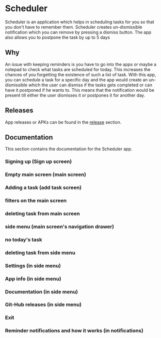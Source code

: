 # Scheduler

Scheduler is an application which helps in scheduling tasks for you so that you don't have to
remember them. Scheduler creates un-dismissible notification which you can remove by pressing a
dismiss button. The app also allows you to postpone the task by up to 5 days

## Why

An issue with keeping reminders is you have to go into the apps or maybe a notepad to check what
tasks are scheduled for today. This increases the chances of you forgetting the existence of such a
list of task. With this app, you can schedule a task for a specific day and the app would create an
un-dismissible which the user can dismiss if the tasks gets completed or can have it postponed if he
wants to. This means that the notification would be present till either the user dismisses it or
postpones it for another day.

## Releases

App releases or APKs can be found in
the [release](https://github.com/Vaishnav-Kanhirathingal/Scheduler/releases) section.

## Documentation
This section contains the documentation for the Scheduler app.

### Signing up (Sign up screen)

### Empty main screen (main screen)

### Adding a task (add task screen)

### filters on the main screen

### deleting task from main screen

### side menu (main screen's navigation drawer)

### no today's task

### deleting task from side menu

### Settings (in side menu)

### App info (in side menu)

### Documentation (in side menu)

### Git-Hub releases (in side menu)

### Exit

### Reminder notifications and how it works (in notifications)